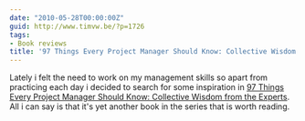 ```yaml
---
date: "2010-05-28T00:00:00Z"
guid: http://www.timvw.be/?p=1726
tags:
- Book reviews
title: '97 Things Every Project Manager Should Know: Collective Wisdom from the Experts'
---
```

Lately i felt the need to work on my management skills so apart from practicing each day i decided to search for some inspiration in [97 Things Every Project Manager Should Know: Collective Wisdom from the Experts](http://www.amazon.com/Things-Every-Project-Manager-Should/dp/0596804164). All i can say is that it's yet another book in the series that is worth reading.
